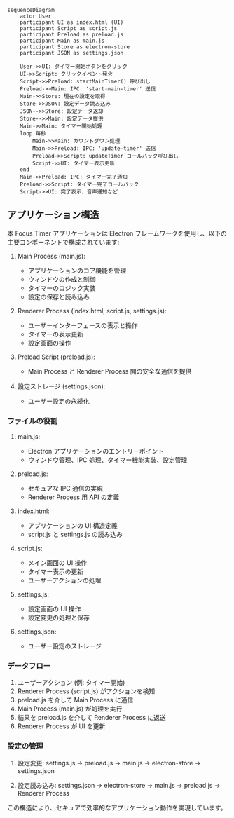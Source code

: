 ```mermaid
sequenceDiagram
    actor User
    participant UI as index.html (UI)
    participant Script as script.js
    participant Preload as preload.js
    participant Main as main.js
    participant Store as electron-store
    participant JSON as settings.json

    User->>UI: タイマー開始ボタンをクリック
    UI->>Script: クリックイベント発火
    Script->>Preload: startMainTimer() 呼び出し
    Preload->>Main: IPC: 'start-main-timer' 送信
    Main->>Store: 現在の設定を取得
    Store->>JSON: 設定データ読み込み
    JSON-->>Store: 設定データ返却
    Store-->>Main: 設定データ提供
    Main->>Main: タイマー開始処理
    loop 毎秒
        Main->>Main: カウントダウン処理
        Main->>Preload: IPC: 'update-timer' 送信
        Preload->>Script: updateTimer コールバック呼び出し
        Script->>UI: タイマー表示更新
    end
    Main->>Preload: IPC: タイマー完了通知
    Preload->>Script: タイマー完了コールバック
    Script->>UI: 完了表示、音声通知など
```

## アプリケーション構造

本 Focus Timer アプリケーションは Electron フレームワークを使用し、以下の主要コンポーネントで構成されています:

1. Main Process (main.js):
   - アプリケーションのコア機能を管理
   - ウィンドウの作成と制御
   - タイマーのロジック実装
   - 設定の保存と読み込み

2. Renderer Process (index.html, script.js, settings.js):
   - ユーザーインターフェースの表示と操作
   - タイマーの表示更新
   - 設定画面の操作

3. Preload Script (preload.js):
   - Main Process と Renderer Process 間の安全な通信を提供

4. 設定ストレージ (settings.json):
   - ユーザー設定の永続化

### ファイルの役割

1. main.js:
   - Electron アプリケーションのエントリーポイント
   - ウィンドウ管理、IPC 処理、タイマー機能実装、設定管理

2. preload.js:
   - セキュアな IPC 通信の実現
   - Renderer Process 用 API の定義

3. index.html:
   - アプリケーションの UI 構造定義
   - script.js と settings.js の読み込み

4. script.js:
   - メイン画面の UI 操作
   - タイマー表示の更新
   - ユーザーアクションの処理

5. settings.js:
   - 設定画面の UI 操作
   - 設定変更の処理と保存

6. settings.json:
   - ユーザー設定のストレージ

### データフロー

1. ユーザーアクション (例: タイマー開始)
2. Renderer Process (script.js) がアクションを検知
3. preload.js を介して Main Process に通信
4. Main Process (main.js) が処理を実行
5. 結果を preload.js を介して Renderer Process に返送
6. Renderer Process が UI を更新

### 設定の管理

1. 設定変更: 
   settings.js → preload.js → main.js → electron-store → settings.json

2. 設定読み込み:
   settings.json → electron-store → main.js → preload.js → Renderer Process

この構造により、セキュアで効率的なアプリケーション動作を実現しています。
